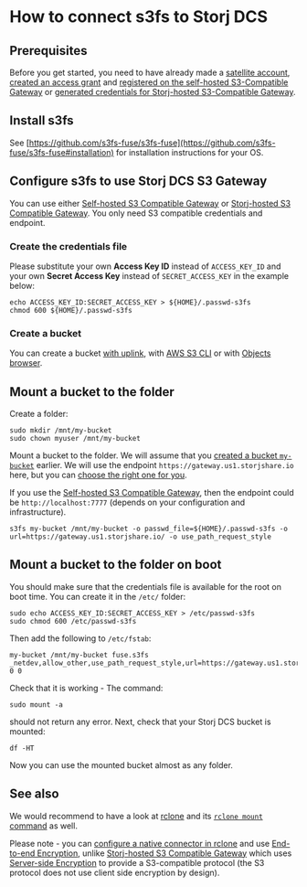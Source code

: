 # How to connect s3fs to Storj DCS

## Prerequisites

Before you get started, you need to have already made a [satellite account](../getting-started/satellite-developer-account/creating-your-account.md), [created an access grant](../getting-started/quickstart-uplink-cli/uploading-your-first-object/create-first-access-grant.md) and [registered on the self-hosted S3-Compatible Gateway](../api-reference/uplink-cli/access-command/access-register.md) or [generated credentials for Storj-hosted S3-Compatible Gateway](../getting-started/quickstart-aws-sdk-and-hosted-gateway-mt.md#generate-credentials-to-the-gateway-mt).

## Install s3fs

See [https://github.com/s3fs-fuse/s3fs-fuse](https://github.com/s3fs-fuse/s3fs-fuse#installation) for installation instructions for your OS.

## Configure s3fs to use Storj DCS S3 Gateway

You can use either [Self-hosted S3 Compatible Gateway](../api-reference/s3-gateway/) or [Storj-hosted S3 Compatible Gateway](../api-reference/s3-compatible-gateway/). You only need S3 compatible credentials and endpoint.

### Create the credentials file

Please substitute your own **Access Key ID** instead of `ACCESS_KEY_ID` and your own **Secret Access Key** instead of `SECRET_ACCESS_KEY` in the example below:

```
echo ACCESS_KEY_ID:SECRET_ACCESS_KEY > ${HOME}/.passwd-s3fs
chmod 600 ${HOME}/.passwd-s3fs
```

### Create a bucket

You can create a bucket [with uplink](../getting-started/quickstart-uplink-cli/uploading-your-first-object/create-a-bucket.md), with [AWS S3 CLI](../getting-started/gateway-mt/#make-a-bucket) or with [Objects browser](../getting-started/quickstart-objectbrowser.md).

## Mount a bucket to the folder

Create a folder:

```
sudo mkdir /mnt/my-bucket
sudo chown myuser /mnt/my-bucket
```

Mount a bucket to the folder. We will assume that you [created a bucket `my-bucket`](how-to-connect-s3fs-to-storj-dcs.md#create-a-bucket) earlier. We will use the endpoint `https://gateway.us1.storjshare.io` here, but you can [choose the right one for you](../api-reference/s3-compatible-gateway/#regions-and-points-of-presence).

If you use the [Self-hosted S3 Compatible Gateway](../api-reference/s3-gateway/), then the endpoint could be `http://localhost:7777` (depends on your configuration and infrastructure).

```
s3fs my-bucket /mnt/my-bucket -o passwd_file=${HOME}/.passwd-s3fs -o url=https://gateway.us1.storjshare.io/ -o use_path_request_style
```

## Mount a bucket to the folder on boot

You should make sure that the credentials file is available for the root on boot time. You can create it in the `/etc/` folder:

```
sudo echo ACCESS_KEY_ID:SECRET_ACCESS_KEY > /etc/passwd-s3fs
sudo chmod 600 /etc/passwd-s3fs
```

Then add the following to `/etc/fstab`:

```
my-bucket /mnt/my-bucket fuse.s3fs _netdev,allow_other,use_path_request_style,url=https://gateway.us1.storjshare.io/ 0 0
```

Check that it is working - The command:

```
sudo mount -a
```

should not return any error. Next, check that your Storj DCS bucket is mounted:

```
df -HT
```

Now you can use the mounted bucket almost as any folder.

## See also

We would recommend to have a look at [rclone](sync-files-with-rclone/) and its [`rclone mount` command](https://rclone.org/commands/rclone\_mount/) as well.

Please note - you can [configure a native connector in rclone](sync-files-with-rclone/rclone-with-native-integration.md) and use [End-to-end Encryption](../concepts/encryption-key/design-decision-end-to-end-encryption.md), unlike [Storj-hosted S3 Compatible Gateway](../api-reference/s3-compatible-gateway/) which uses [Server-side Encryption](../concepts/encryption-key/design-decision-server-side-encryption.md) to provide a S3-compatible protocol (the S3 protocol does not use client side encryption by design).
